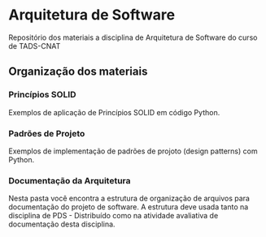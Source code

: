 # Arquitetura de Software
Repositório dos materiais a disciplina de Arquitetura de Software do curso de TADS-CNAT

## Organização dos materiais

### Princípios SOLID
Exemplos de aplicação de Princípios SOLID em código Python.

### Padrões de Projeto
Exemplos de implementação de padrões de projoto (design patterns) com Python.

### Documentação da Arquitetura
Nesta pasta você encontra a estrutura de organização de arquivos para documentação do projeto de software. A estrutura deve usada tanto na disciplina de PDS - Distribuído como na atividade avaliativa de documentação desta disciplina.

